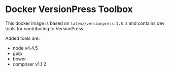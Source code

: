 # Docker VersionPress Toolbox

This docker image is based on `tatemz/versionpress:1.8.1` and contains dev tools for contributing to VersionPress.

Added tools are:
  * node v4.4.5
  * gulp
  * bower
  * composer v1.1.2
